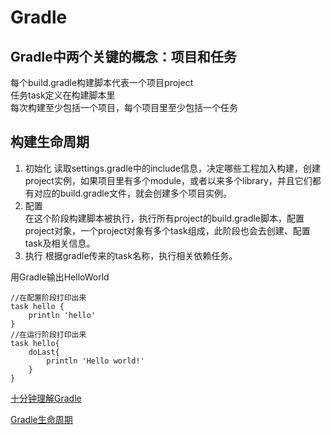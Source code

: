 Gradle
==============================
Gradle中两个关键的概念：项目和任务
-------------------------
每个build.gradle构建脚本代表一个项目project             
任务task定义在构建脚本里                
每次构建至少包括一个项目，每个项目里至少包括一个任务                     


构建生命周期
---------------------------------
1. 初始化
   读取settings.gradle中的include信息，决定哪些工程加入构建，创建project实例，如果项目里有多个module，或者以来多个library，并且它们都有对应的build.gradle文件，就会创建多个项目实例。
2. 配置          
   在这个阶段构建脚本被执行，执行所有project的build.gradle脚本，配置project对象，一个project对象有多个task组成，此阶段也会去创建、配置task及相关信息。         
3. 执行
   根据gradle传来的task名称，执行相关依赖任务。
   
用Gradle输出HelloWorld     
          
    //在配置阶段打印出来      
	task hello {
		println 'hello'
	}
	//在运行阶段打印出来
	task hello{
    	doLast{
        	println 'Hello world!'
    	}
	}
   
   
   
[十分钟理解Gradle](https://www.cnblogs.com/Bonker/p/5619458.html)                   

[Gradle生命周期](http://blog.csdn.net/u013626215/article/details/51490643)